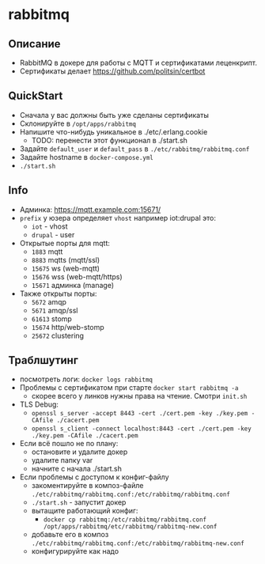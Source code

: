 # rabbitmq

## Описание

- RabbitMQ в докере для работы с MQTT и сертификатами леценкрипт.
- Сертификаты делает https://github.com/politsin/certbot

## QuickStart

- Сначала у вас должны быть уже сделаны сертификаты
- Склонируйте в `/opt/apps/rabbitmq`
- Напишите что-нибудь уникальное в ./etc/.erlang.cookie
  - TODO: перенести этот функционал в ./start.sh
- Задайте `default_user` и `default_pass` в `./etc/rabbitmq/rabbitmq.conf`
- Задайте hostname в `docker-compose.yml`
- `./start.sh`

## Info

- Админка: https://mqtt.example.com:15671/
- `prefix` у юзера определяет `vhost` например iot:drupal это:
  - `iot` - vhost
  - `drupal` - user
- Открытые порты для mqtt:
  - `1883` mqtt
  - `8883` mqtts (mqtt/ssl)
  - `15675` ws (web-mqtt)
  - `15676` wss (web-mqtt/https)
  - `15671` админка (manage)
- Также открыты порты:
  - `5672` amqp
  - `5671` amqp/ssl
  - `61613` stomp
  - `15674` http/web-stomp
  - `25672` clustering

## Траблшутинг

- посмотреть логи: `docker logs rabbitmq`
- Проблемы с сертификатом при старте `docker start rabbitmq -a`
  - скорее всего у линков нужны права на чтение. Смотри `init.sh`
- TLS Debug:
  - `openssl s_server -accept 8443 -cert ./cert.pem -key ./key.pem -CAfile ./cacert.pem`
  - `openssl s_client -connect localhost:8443 -cert ./cert.pem -key ./key.pem -CAfile ./cacert.pem`
- Если всё пошло не по плану:
  - остановите и удалите докер
  - удалите папку var
  - начните с начала ./start.sh
- Если проблемы с доступом к конфиг-файлу
  - закоментируйте в композ-файле `./etc/rabbitmq/rabbitmq.conf:/etc/rabbitmq/rabbitmq.conf`
  - `./start.sh` - запустит докер
  - вытащите работающий конфиг:
    - `docker cp rabbitmq:/etc/rabbitmq/rabbitmq.conf /opt/apps/rabbitmq/etc/rabbitmq/rabbitmq-new.conf`
  - добавьте его в композ `./etc/rabbitmq/rabbitmq.conf:/etc/rabbitmq/rabbitmq-new.conf`
  - конфигурируйте как надо

